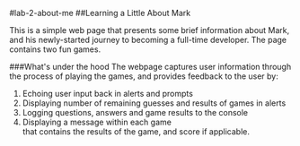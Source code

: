 #lab-2-about-me
##Learning a Little About Mark

This is a simple web page that presents some brief information about Mark, and his newly-started journey to becoming a full-time developer.
The page contains two fun games.

###What's under the hood
The webpage captures user information through the process of playing the games, and provides feedback to the user by:
1. Echoing user input back in alerts and prompts
1. Displaying number of remaining guesses and results of games in alerts
1. Logging questions, answers and game results to the console
1. Displaying a message within each game <div> that contains the results of the game, and score if applicable.